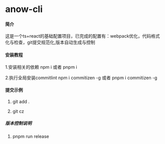 
# anow-cli

#### 简介

这是一个ts+react的基础配置项目，已完成的配置有：webpack优化，代码格式化与检查，git提交规范化,版本自动生成与控制

#### 安装教程

1.安装相关的依赖
 npm i 或者 pnpm i

2.执行全局安装commitlint
npm i commitizen -g 或者 pnpm i commitizen -g

#### 提交示例

1. git add .
<!-- 添加修改文件到git暂存去区 -->

2. git cz
<!-- 此步骤等同commit，但有相应的规范引导以及格式说明，具体参考配置文件commitlint.config.js说明以及commitizen插件官方说明-->

##### 版本控制说明
<!-- 具体用法请看standard-version -->
1. pnpm run release  <!-- 生成版本日志 -->
<!-- alpha: 内部版本
     beta: 公测版本
     rc: 候选版本(Release candiate -->
